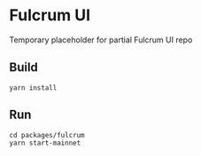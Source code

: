 # Fulcrum UI
Temporary placeholder for partial Fulcrum UI repo

## Build
```
yarn install
```

## Run
```
cd packages/fulcrum
yarn start-mainnet
```
